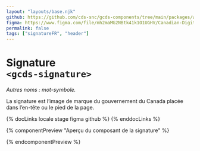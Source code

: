 ```yaml
---
layout: "layouts/base.njk"
github: https://github.com/cds-snc/gcds-components/tree/main/packages/web/src/components/gcds-signature
figma: https://www.figma.com/file/mh2maMG2NBtk41k1O1UGHV/Canadian-Digital-Service%E2%80%A8---GC-Design-System?node-id=2319%3A8211&t=ciEmm7GYyGAY73zZ-0
permalink: false
tags: ["signatureFR", "header"]
---
```


# Signature <br>`<gcds-signature>`

_Autres noms : mot-symbole._

La signature est l’image de marque du gouvernement du Canada placée dans l’en-tête ou le pied de la page.

{% docLinks locale stage figma github %}
{% enddocLinks %}

{% componentPreview "Aperçu du composant de la signature" %}

<div class="d-inline-block me-400">
<gcds-signature type="signature"></gcds-signature>
</div>
<div class="d-inline-block">
<gcds-signature class="px-400" type="wordmark"></gcds-signature>
</div>

{% endcomponentPreview %}
<br/>

